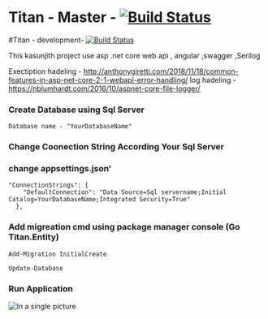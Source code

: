 
# Titan - Master -  [![Build Status](https://dev.azure.com/kasunysoft0664/Titan/_apis/build/status/Titan-Prod-CI?branchName=master)](https://dev.azure.com/kasunysoft0664/Titan/_build/latest?definitionId=7&branchName=master)

#Titan - development- [![Build Status](https://dev.azure.com/kasunysoft0664/Titan/_apis/build/status/Titan-Dev-CI?branchName=development)](https://dev.azure.com/kasunysoft0664/Titan/_build/latest?definitionId=6&branchName=development)


This kasunjith project use asp .net core web api , angular ,swagger ,Serilog

Exectiption hadeling - http://anthonygiretti.com/2018/11/18/common-features-in-asp-net-core-2-1-webapi-error-handling/
log hadeling - https://nblumhardt.com/2016/10/aspnet-core-file-logger/


### Create Database using Sql Server 

```Database name - "YourDatabaseName"```

### Change Coonection String According Your Sql Server
### change appsettings.json'

```
"ConnectionStrings": {
    "DefaultConnection": "Data Source=Sql servername;Initial Catalog=YourDatabaseName;Integrated Security=True"
  },
```

### Add migreation cmd using package manager console (Go Titan.Entity)

```
Add-Migration InitialCreate
```
```
Update-Database
```

### Run Application 

![In a single picture](https://github.com/Kasunjith-Bimal/Titan/blob/master/Images/SwaggerUI.jpg)
